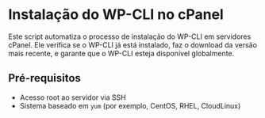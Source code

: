 # Instalação do WP-CLI no cPanel

Este script automatiza o processo de instalação do WP-CLI em servidores cPanel. Ele verifica se o WP-CLI já está instalado, faz o download da versão mais recente, e garante que o WP-CLI esteja disponível globalmente.

## Pré-requisitos

- Acesso root ao servidor via SSH
- Sistema baseado em `yum` (por exemplo, CentOS, RHEL, CloudLinux)
